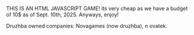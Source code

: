 THIS IS AN HTML JAVASCRIPT GAME!
its very cheap as we have a budget of 10$ as of Sept. 10th, 2025.
Anyways, enjoy!

Druzhba owned companies:
Novagames (now druzhba), n
ovatek.
